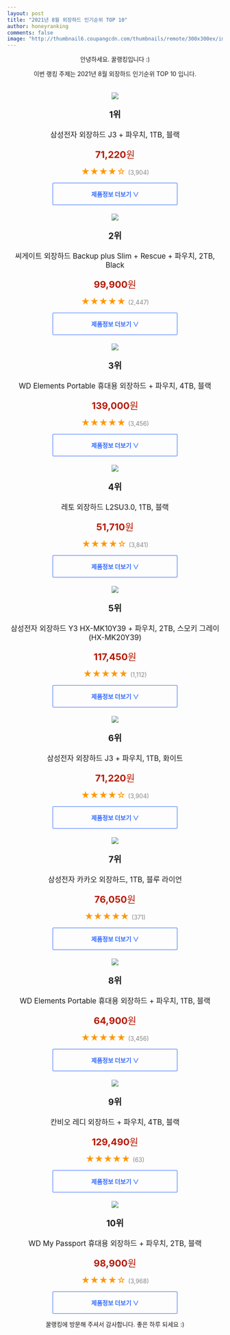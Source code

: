```yaml
--- 
layout: post 
title: "2021년 8월 외장하드 인기순위 TOP 10" 
author: honeyranking 
comments: false 
image: "http://thumbnail6.coupangcdn.com/thumbnails/remote/300x300ex/image/product/image/vendoritem/2017/12/11/3095674283/d9ecc13b-aa47-4eda-aa1f-0fcaff1b47b7.jpg" 
--- 
```

<p style="text-align: center;">안녕하세요. 꿀랭킹입니다 :)</p> <p style="text-align: center;">이번 랭킹 주제는 2021년 8월 외장하드 인기순위 TOP 10 입니다.</p><center><img src="http://thumbnail6.coupangcdn.com/thumbnails/remote/300x300ex/image/product/image/vendoritem/2017/12/11/3095674283/d9ecc13b-aa47-4eda-aa1f-0fcaff1b47b7.jpg" style="margin-top:20px" /></center> <p style="text-align: center; font-size: 20px"><b>1위</b></p> <p style="text-align: center; font-size: 17px">삼성전자 외장하드 J3 + 파우치, 1TB, 블랙</p> <p style="text-align: center;"><span style="color: #b61800; font-size: 22px;"><b>71,220</b>원</span></p> <p style="text-align: center;"><span style="color: #ff9600; font-size: 20px;">★★★★☆ </span><span style="color: #878787;">(3,904)</span></p> <center><a href="https://coupa.ng/b5hd9W"> <div style="font-size: 14px; display: inline-block; padding: 15px 90px; color: #346aff; border-radius: 2px; border: 1px solid #346aff; cursor: pointer;"><b>제품정보 더보기 &or;</b></div> </a></center><center><img src="http://thumbnail9.coupangcdn.com/thumbnails/remote/300x300ex/image/retail/images/20672738279904-1b228e0a-cefb-4ed8-9855-a47e9d0bde9c.jpg" style="margin-top:20px" /></center> <p style="text-align: center; font-size: 20px"><b>2위</b></p> <p style="text-align: center; font-size: 17px">씨게이트 외장하드 Backup plus Slim + Rescue + 파우치, 2TB, Black</p> <p style="text-align: center;"><span style="color: #b61800; font-size: 22px;"><b>99,900</b>원</span></p> <p style="text-align: center;"><span style="color: #ff9600; font-size: 20px;">★★★★★ </span><span style="color: #878787;">(2,447)</span></p> <center><a href="https://coupa.ng/b5hd9X"> <div style="font-size: 14px; display: inline-block; padding: 15px 90px; color: #346aff; border-radius: 2px; border: 1px solid #346aff; cursor: pointer;"><b>제품정보 더보기 &or;</b></div> </a></center><center><img src="http://thumbnail7.coupangcdn.com/thumbnails/remote/300x300ex/image/product/image/vendoritem/2019/02/21/3179136997/d77a3f7e-3a16-44f5-abe2-1cbc50ba0609.jpg" style="margin-top:20px" /></center> <p style="text-align: center; font-size: 20px"><b>3위</b></p> <p style="text-align: center; font-size: 17px">WD Elements Portable 휴대용 외장하드 + 파우치, 4TB, 블랙</p> <p style="text-align: center;"><span style="color: #b61800; font-size: 22px;"><b>139,000</b>원</span></p> <p style="text-align: center;"><span style="color: #ff9600; font-size: 20px;">★★★★★ </span><span style="color: #878787;">(3,456)</span></p> <center><a href="https://coupa.ng/b5hd9Y"> <div style="font-size: 14px; display: inline-block; padding: 15px 90px; color: #346aff; border-radius: 2px; border: 1px solid #346aff; cursor: pointer;"><b>제품정보 더보기 &or;</b></div> </a></center><center><img src="http://thumbnail8.coupangcdn.com/thumbnails/remote/300x300ex/image/retail/images/60935482515517-82ca0580-64a5-4439-b125-cc50f97f1890.jpg" style="margin-top:20px" /></center> <p style="text-align: center; font-size: 20px"><b>4위</b></p> <p style="text-align: center; font-size: 17px">레토 외장하드 L2SU3.0, 1TB, 블랙</p> <p style="text-align: center;"><span style="color: #b61800; font-size: 22px;"><b>51,710</b>원</span></p> <p style="text-align: center;"><span style="color: #ff9600; font-size: 20px;">★★★★☆ </span><span style="color: #878787;">(3,841)</span></p> <center><a href="https://coupa.ng/b5hd9Z"> <div style="font-size: 14px; display: inline-block; padding: 15px 90px; color: #346aff; border-radius: 2px; border: 1px solid #346aff; cursor: pointer;"><b>제품정보 더보기 &or;</b></div> </a></center><center><img src="http://thumbnail10.coupangcdn.com/thumbnails/remote/300x300ex/image/retail/images/2018/09/07/16/4/9affa94a-9918-48bc-8c4a-dd82f64eced2.jpg" style="margin-top:20px" /></center> <p style="text-align: center; font-size: 20px"><b>5위</b></p> <p style="text-align: center; font-size: 17px">삼성전자 외장하드 Y3 HX-MK10Y39 + 파우치, 2TB, 스모키 그레이(HX-MK20Y39)</p> <p style="text-align: center;"><span style="color: #b61800; font-size: 22px;"><b>117,450</b>원</span></p> <p style="text-align: center;"><span style="color: #ff9600; font-size: 20px;">★★★★★ </span><span style="color: #878787;">(1,112)</span></p> <center><a href="https://coupa.ng/b5hd91"> <div style="font-size: 14px; display: inline-block; padding: 15px 90px; color: #346aff; border-radius: 2px; border: 1px solid #346aff; cursor: pointer;"><b>제품정보 더보기 &or;</b></div> </a></center><center><img src="http://thumbnail9.coupangcdn.com/thumbnails/remote/300x300ex/image/product/image/vendoritem/2018/07/19/3095674290/1bf7788d-17c0-4264-9045-9210d033faf0.jpg" style="margin-top:20px" /></center> <p style="text-align: center; font-size: 20px"><b>6위</b></p> <p style="text-align: center; font-size: 17px">삼성전자 외장하드 J3 + 파우치, 1TB, 화이트</p> <p style="text-align: center;"><span style="color: #b61800; font-size: 22px;"><b>71,220</b>원</span></p> <p style="text-align: center;"><span style="color: #ff9600; font-size: 20px;">★★★★☆ </span><span style="color: #878787;">(3,904)</span></p> <center><a href="https://coupa.ng/b5hd93"> <div style="font-size: 14px; display: inline-block; padding: 15px 90px; color: #346aff; border-radius: 2px; border: 1px solid #346aff; cursor: pointer;"><b>제품정보 더보기 &or;</b></div> </a></center><center><img src="http://thumbnail6.coupangcdn.com/thumbnails/remote/300x300ex/image/retail/images/2020/07/15/18/2/a9dd7a99-a26f-477d-abc6-5f9dc9d6be33.jpg" style="margin-top:20px" /></center> <p style="text-align: center; font-size: 20px"><b>7위</b></p> <p style="text-align: center; font-size: 17px">삼성전자 카카오 외장하드, 1TB, 블루 라이언</p> <p style="text-align: center;"><span style="color: #b61800; font-size: 22px;"><b>76,050</b>원</span></p> <p style="text-align: center;"><span style="color: #ff9600; font-size: 20px;">★★★★★ </span><span style="color: #878787;">(371)</span></p> <center><a href="https://coupa.ng/b5hd95"> <div style="font-size: 14px; display: inline-block; padding: 15px 90px; color: #346aff; border-radius: 2px; border: 1px solid #346aff; cursor: pointer;"><b>제품정보 더보기 &or;</b></div> </a></center><center><img src="http://thumbnail9.coupangcdn.com/thumbnails/remote/300x300ex/image/product/image/vendoritem/2019/02/21/3179136993/67995b8a-e869-4697-a007-653189a58148.jpg" style="margin-top:20px" /></center> <p style="text-align: center; font-size: 20px"><b>8위</b></p> <p style="text-align: center; font-size: 17px">WD Elements Portable 휴대용 외장하드 + 파우치, 1TB, 블랙</p> <p style="text-align: center;"><span style="color: #b61800; font-size: 22px;"><b>64,900</b>원</span></p> <p style="text-align: center;"><span style="color: #ff9600; font-size: 20px;">★★★★★ </span><span style="color: #878787;">(3,456)</span></p> <center><a href="https://coupa.ng/b5hd97"> <div style="font-size: 14px; display: inline-block; padding: 15px 90px; color: #346aff; border-radius: 2px; border: 1px solid #346aff; cursor: pointer;"><b>제품정보 더보기 &or;</b></div> </a></center><center><img src="http://thumbnail7.coupangcdn.com/thumbnails/remote/300x300ex/image/retail/images/2021/01/12/13/2/014644f1-bf32-4545-bfa6-f8192cea5f3b.jpg" style="margin-top:20px" /></center> <p style="text-align: center; font-size: 20px"><b>9위</b></p> <p style="text-align: center; font-size: 17px">칸비오 레디 외장하드 + 파우치, 4TB, 블랙</p> <p style="text-align: center;"><span style="color: #b61800; font-size: 22px;"><b>129,490</b>원</span></p> <p style="text-align: center;"><span style="color: #ff9600; font-size: 20px;">★★★★★ </span><span style="color: #878787;">(63)</span></p> <center><a href="https://coupa.ng/b5hd98"> <div style="font-size: 14px; display: inline-block; padding: 15px 90px; color: #346aff; border-radius: 2px; border: 1px solid #346aff; cursor: pointer;"><b>제품정보 더보기 &or;</b></div> </a></center><center><img src="http://thumbnail6.coupangcdn.com/thumbnails/remote/300x300ex/image/retail/images/22431600579509-f0540353-3a57-4eb2-bdeb-e1f3f4b8e264.jpg" style="margin-top:20px" /></center> <p style="text-align: center; font-size: 20px"><b>10위</b></p> <p style="text-align: center; font-size: 17px">WD My Passport 휴대용 외장하드 + 파우치, 2TB, 블랙</p> <p style="text-align: center;"><span style="color: #b61800; font-size: 22px;"><b>98,900</b>원</span></p> <p style="text-align: center;"><span style="color: #ff9600; font-size: 20px;">★★★★☆ </span><span style="color: #878787;">(3,968)</span></p> <center><a href="https://coupa.ng/b5hd99"> <div style="font-size: 14px; display: inline-block; padding: 15px 90px; color: #346aff; border-radius: 2px; border: 1px solid #346aff; cursor: pointer;"><b>제품정보 더보기 &or;</b></div> </a></center> <p style="text-align: center;">꿀랭킹에 방문해 주셔서 감사합니다. 좋은 하루 되세요 :)</p>
